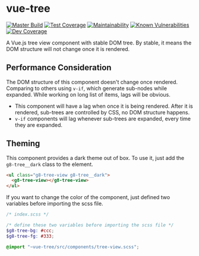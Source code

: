 # vue-tree

[![Master Build](https://travis-ci.com/eidng8/vue-tree.svg?branch=master)](https://travis-ci.com/eidng8/vue-tree)
[![Test Coverage](https://api.codeclimate.com/v1/badges/92ebfb84dd8b69b595c1/test_coverage)](https://codeclimate.com/github/eidng8/vue-tree/test_coverage)
[![Maintainability](https://api.codeclimate.com/v1/badges/92ebfb84dd8b69b595c1/maintainability)](https://codeclimate.com/github/eidng8/vue-tree/maintainability)
[![Known Vulnerabilities](https://snyk.io/test/github/eidng8/vue-tree/badge.svg?targetFile=package.json)](https://snyk.io/test/github/eidng8/vue-tree?targetFile=package.json)
[![Dev Coverage](https://coveralls.io/repos/github/eidng8/vue-tree/badge.svg?branch=dev)](https://coveralls.io/github/eidng8/vue-tree?branch=dev)

A Vue.js tree view component with stable DOM tree. By stable, it means the
DOM structure will not change once it is rendered.


## Performance Consideration

The DOM structure of this component doesn't change once rendered.
Comparing to others using `v-if`, which generate sub-nodes while expanded.
While working on long list of items, lags will be obvious.

* This component will have a lag when once it is being rendered. After it is
rendered, sub-trees are controlled by CSS, no DOM structure happens.
* `v-if` components will lag whenever sub-trees are expanded, every time they
are expanded.


## Theming

This component provides a dark theme out of box. To use it, just add the
`g8-tree__dark` class to the element.

```html
<ul class="g8-tree-view g8-tree__dark">
  <g8-tree-view></g8-tree-view>
</ul>
```

If you want to change the color of the component, just defined two variables
before importing the scss file.

```scss
/* index.scss */

/* define these two variables before importing the scss file */
$g8-tree-bg: #ccc;
$g8-tree-fg: #333;

@import "~vue-tree/src/components/tree-view.scss";
```
